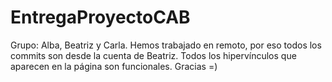 # EntregaProyectoCAB
Grupo: Alba, Beatriz y Carla.
Hemos trabajado en remoto, por eso todos los commits son desde la cuenta de Beatriz. 
Todos los hipervínculos que aparecen en la página son funcionales. 
Gracias =)
